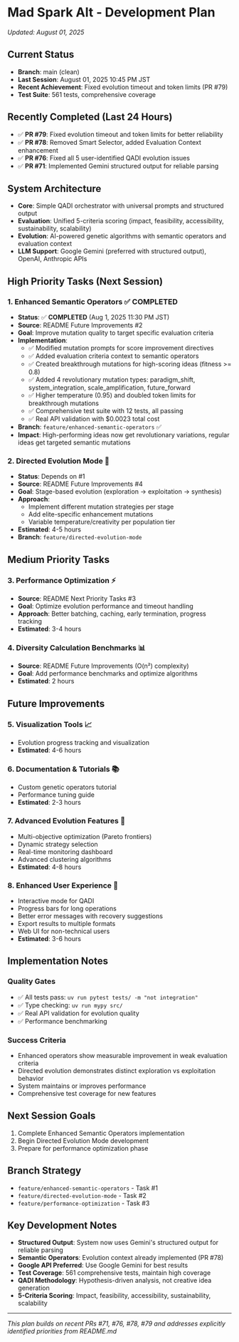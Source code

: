 # Mad Spark Alt - Development Plan
*Updated: August 01, 2025*

## Current Status
- **Branch**: main (clean)
- **Last Session**: August 01, 2025 10:45 PM JST
- **Recent Achievement**: Fixed evolution timeout and token limits (PR #79)
- **Test Suite**: 561 tests, comprehensive coverage

## Recently Completed (Last 24 Hours)
- ✅ **PR #79**: Fixed evolution timeout and token limits for better reliability
- ✅ **PR #78**: Removed Smart Selector, added Evaluation Context enhancement
- ✅ **PR #76**: Fixed all 5 user-identified QADI evolution issues
- ✅ **PR #71**: Implemented Gemini structured output for reliable parsing

## System Architecture
- **Core**: Simple QADI orchestrator with universal prompts and structured output
- **Evaluation**: Unified 5-criteria scoring (impact, feasibility, accessibility, sustainability, scalability)
- **Evolution**: AI-powered genetic algorithms with semantic operators and evaluation context
- **LLM Support**: Google Gemini (preferred with structured output), OpenAI, Anthropic APIs

## High Priority Tasks (Next Session)

### 1. Enhanced Semantic Operators ✅ COMPLETED
- **Status**: ✅ **COMPLETED** (Aug 1, 2025 11:30 PM JST)
- **Source**: README Future Improvements #2
- **Goal**: Improve mutation quality to target specific evaluation criteria
- **Implementation**:
  - ✅ Modified mutation prompts for score improvement directives
  - ✅ Added evaluation criteria context to semantic operators
  - ✅ Created breakthrough mutations for high-scoring ideas (fitness >= 0.8)
  - ✅ Added 4 revolutionary mutation types: paradigm_shift, system_integration, scale_amplification, future_forward
  - ✅ Higher temperature (0.95) and doubled token limits for breakthrough mutations
  - ✅ Comprehensive test suite with 12 tests, all passing
  - ✅ Real API validation with $0.0023 total cost
- **Branch**: `feature/enhanced-semantic-operators` ✅
- **Impact**: High-performing ideas now get revolutionary variations, regular ideas get targeted semantic mutations

### 2. Directed Evolution Mode 🎯  
- **Status**: Depends on #1
- **Source**: README Future Improvements #4
- **Goal**: Stage-based evolution (exploration → exploitation → synthesis)
- **Approach**:
  - Implement different mutation strategies per stage
  - Add elite-specific enhancement mutations
  - Variable temperature/creativity per population tier
- **Estimated**: 4-5 hours
- **Branch**: `feature/directed-evolution-mode`

## Medium Priority Tasks

### 3. Performance Optimization ⚡
- **Source**: README Next Priority Tasks #3
- **Goal**: Optimize evolution performance and timeout handling
- **Approach**: Better batching, caching, early termination, progress tracking
- **Estimated**: 3-4 hours

### 4. Diversity Calculation Benchmarks 📊
- **Source**: README Future Improvements (O(n²) complexity)
- **Goal**: Add performance benchmarks and optimize algorithms
- **Estimated**: 2 hours

## Future Improvements

### 5. Visualization Tools 📈
- Evolution progress tracking and visualization
- **Estimated**: 4-6 hours

### 6. Documentation & Tutorials 📚
- Custom genetic operators tutorial
- Performance tuning guide
- **Estimated**: 2-3 hours

### 7. Advanced Evolution Features 🔵
- Multi-objective optimization (Pareto frontiers)
- Dynamic strategy selection
- Real-time monitoring dashboard
- Advanced clustering algorithms
- **Estimated**: 4-8 hours

### 8. Enhanced User Experience 💫
- Interactive mode for QADI
- Progress bars for long operations
- Better error messages with recovery suggestions
- Export results to multiple formats
- Web UI for non-technical users
- **Estimated**: 3-6 hours

## Implementation Notes

### Quality Gates
- ✅ All tests pass: `uv run pytest tests/ -m "not integration"`
- ✅ Type checking: `uv run mypy src/`
- ✅ Real API validation for evolution quality
- ✅ Performance benchmarking

### Success Criteria
- Enhanced operators show measurable improvement in weak evaluation criteria
- Directed evolution demonstrates distinct exploration vs exploitation behavior
- System maintains or improves performance
- Comprehensive test coverage for new features

## Next Session Goals
1. Complete Enhanced Semantic Operators implementation
2. Begin Directed Evolution Mode development
3. Prepare for performance optimization phase

## Branch Strategy
- `feature/enhanced-semantic-operators` - Task #1
- `feature/directed-evolution-mode` - Task #2
- `feature/performance-optimization` - Task #3

## Key Development Notes

- **Structured Output**: System now uses Gemini's structured output for reliable parsing
- **Semantic Operators**: Evolution context already implemented (PR #78)
- **Google API Preferred**: Use Google Gemini for best results
- **Test Coverage**: 561 comprehensive tests, maintain high coverage
- **QADI Methodology**: Hypothesis-driven analysis, not creative idea generation
- **5-Criteria Scoring**: Impact, feasibility, accessibility, sustainability, scalability

---
*This plan builds on recent PRs #71, #76, #78, #79 and addresses explicitly identified priorities from README.md*